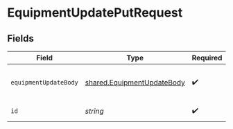 # EquipmentUpdatePutRequest


## Fields

| Field                                                                    | Type                                                                     | Required                                                                 | Description                                                              |
| ------------------------------------------------------------------------ | ------------------------------------------------------------------------ | ------------------------------------------------------------------------ | ------------------------------------------------------------------------ |
| `equipmentUpdateBody`                                                    | [shared.EquipmentUpdateBody](../../models/shared/equipmentupdatebody.md) | :heavy_check_mark:                                                       | Request body with equipment details.                                     |
| `id`                                                                     | *string*                                                                 | :heavy_check_mark:                                                       | Equipment ID.                                                            |